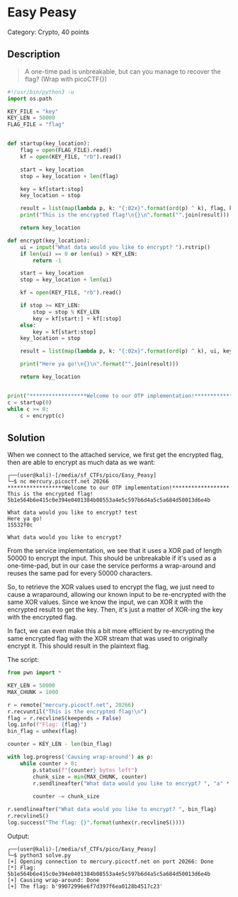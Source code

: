# Easy Peasy
Category: Crypto, 40 points

## Description
> A one-time pad is unbreakable, but can you manage to recover the flag? (Wrap with picoCTF{})

```python
#!/usr/bin/python3 -u
import os.path

KEY_FILE = "key"
KEY_LEN = 50000
FLAG_FILE = "flag"


def startup(key_location):
	flag = open(FLAG_FILE).read()
	kf = open(KEY_FILE, "rb").read()

	start = key_location
	stop = key_location + len(flag)

	key = kf[start:stop]
	key_location = stop

	result = list(map(lambda p, k: "{:02x}".format(ord(p) ^ k), flag, key))
	print("This is the encrypted flag!\n{}\n".format("".join(result)))

	return key_location

def encrypt(key_location):
	ui = input("What data would you like to encrypt? ").rstrip()
	if len(ui) == 0 or len(ui) > KEY_LEN:
		return -1

	start = key_location
	stop = key_location + len(ui)

	kf = open(KEY_FILE, "rb").read()

	if stop >= KEY_LEN:
		stop = stop % KEY_LEN
		key = kf[start:] + kf[:stop]
	else:
		key = kf[start:stop]
	key_location = stop

	result = list(map(lambda p, k: "{:02x}".format(ord(p) ^ k), ui, key))

	print("Here ya go!\n{}\n".format("".join(result)))

	return key_location


print("******************Welcome to our OTP implementation!******************")
c = startup(0)
while c >= 0:
	c = encrypt(c)

```

## Solution

When we connect to the attached service, we first get the encrypted flag, then are able to encrypt as much data as we want:

```console
┌──(user@kali)-[/media/sf_CTFs/pico/Easy_Peasy]
└─$ nc mercury.picoctf.net 20266
******************Welcome to our OTP implementation!******************
This is the encrypted flag!
5b1e564b6e415c0e394e0401384b08553a4e5c597b6d4a5c5a684d50013d6e4b

What data would you like to encrypt? test
Here ya go!
15532f0c

What data would you like to encrypt?
```

From the service implementation, we see that it uses a XOR pad of length 50000 to encrypt the input. This should be unbreakable if it's used as a one-time-pad, but in our case the service performs a wrap-around and reuses the same pad for every 50000 characters.

So, to retrieve the XOR values used to encrypt the flag, we just need to cause a wraparound, allowing our known input to be re-encrypted with the same XOR values. Since we know the input, we can XOR it with the encrypted result to get the key. Then, it's just a matter of XOR-ing the key with the encrypted flag. 

In fact, we can even make this a bit more efficient by re-encrypting the same encrypted flag with the XOR stream that was used to originally encrypt it. This should result in the plaintext flag.

The script:

```python
from pwn import *

KEY_LEN = 50000
MAX_CHUNK = 1000

r = remote("mercury.picoctf.net", 20266)
r.recvuntil("This is the encrypted flag!\n")
flag = r.recvlineS(keepends = False)
log.info(f"Flag: {flag}")
bin_flag = unhex(flag)

counter = KEY_LEN - len(bin_flag)

with log.progress('Causing wrap-around') as p:
    while counter > 0:
        p.status(f"{counter} bytes left")
        chunk_size = min(MAX_CHUNK, counter)
        r.sendlineafter("What data would you like to encrypt? ", "a" * chunk_size)
        
        counter -= chunk_size

r.sendlineafter("What data would you like to encrypt? ", bin_flag)
r.recvlineS()
log.success("The flag: {}".format(unhex(r.recvlineS())))

```

Output:

```console
┌──(user@kali)-[/media/sf_CTFs/pico/Easy_Peasy]
└─$ python3 solve.py
[+] Opening connection to mercury.picoctf.net on port 20266: Done
[*] Flag: 5b1e564b6e415c0e394e0401384b08553a4e5c597b6d4a5c5a684d50013d6e4b
[+] Causing wrap-around: Done
[+] The flag: b'99072996e6f7d397f6ea0128b4517c23'
```

